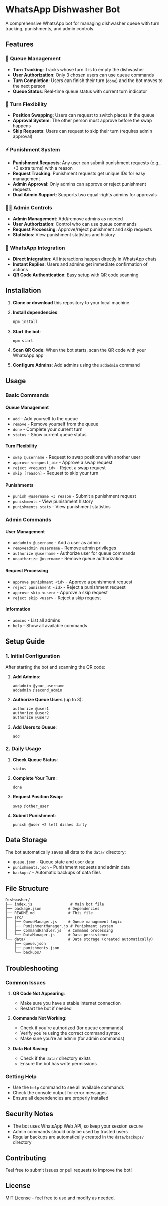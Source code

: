 # WhatsApp Dishwasher Bot

A comprehensive WhatsApp bot for managing dishwasher queue with turn tracking, punishments, and admin controls.

## Features

### 🎯 Queue Management
- **Turn Tracking**: Tracks whose turn it is to empty the dishwasher
- **User Authorization**: Only 3 chosen users can use queue commands
- **Turn Completion**: Users can finish their turn (`done`) and the bot moves to the next person
- **Queue Status**: Real-time queue status with current turn indicator

### 🔄 Turn Flexibility
- **Position Swapping**: Users can request to switch places in the queue
- **Approval System**: The other person must approve before the swap happens
- **Skip Requests**: Users can request to skip their turn (requires admin approval)

### ⚡ Punishment System
- **Punishment Requests**: Any user can submit punishment requests (e.g., +3 extra turns) with a reason
- **Request Tracking**: Punishment requests get unique IDs for easy management
- **Admin Approval**: Only admins can approve or reject punishment requests
- **Dual Admin Support**: Supports two equal-rights admins for approvals

### 👨‍💼 Admin Controls
- **Admin Management**: Add/remove admins as needed
- **User Authorization**: Control who can use queue commands
- **Request Processing**: Approve/reject punishment and skip requests
- **Statistics**: View punishment statistics and history

### 📱 WhatsApp Integration
- **Direct Integration**: All interactions happen directly in WhatsApp chats
- **Instant Replies**: Users and admins get immediate confirmation of actions
- **QR Code Authentication**: Easy setup with QR code scanning

## Installation

1. **Clone or download** this repository to your local machine

2. **Install dependencies**:
   ```bash
   npm install
   ```

3. **Start the bot**:
   ```bash
   npm start
   ```

4. **Scan QR Code**: When the bot starts, scan the QR code with your WhatsApp app

5. **Configure Admins**: Add admins using the `addadmin` command

## Usage

### Basic Commands

#### Queue Management
- `add` - Add yourself to the queue
- `remove` - Remove yourself from the queue  
- `done` - Complete your current turn
- `status` - Show current queue status

#### Turn Flexibility
- `swap @username` - Request to swap positions with another user
- `approve <request_id>` - Approve a swap request
- `reject <request_id>` - Reject a swap request
- `skip [reason]` - Request to skip your turn

#### Punishments
- `punish @username +3 reason` - Submit a punishment request
- `punishments` - View punishment history
- `punishments stats` - View punishment statistics

### Admin Commands

#### User Management
- `addadmin @username` - Add a user as admin
- `removeadmin @username` - Remove admin privileges
- `authorize @username` - Authorize user for queue commands
- `unauthorize @username` - Remove queue authorization

#### Request Processing
- `approve punishment <id>` - Approve a punishment request
- `reject punishment <id>` - Reject a punishment request
- `approve skip <user>` - Approve a skip request
- `reject skip <user>` - Reject a skip request

#### Information
- `admins` - List all admins
- `help` - Show all available commands

## Setup Guide

### 1. Initial Configuration

After starting the bot and scanning the QR code:

1. **Add Admins**:
   ```
   addadmin @your_username
   addadmin @second_admin
   ```

2. **Authorize Queue Users** (up to 3):
   ```
   authorize @user1
   authorize @user2
   authorize @user3
   ```

3. **Add Users to Queue**:
   ```
   add
   ```

### 2. Daily Usage

1. **Check Queue Status**:
   ```
   status
   ```

2. **Complete Your Turn**:
   ```
   done
   ```

3. **Request Position Swap**:
   ```
   swap @other_user
   ```

4. **Submit Punishment**:
   ```
   punish @user +2 left dishes dirty
   ```

## Data Storage

The bot automatically saves all data to the `data/` directory:
- `queue.json` - Queue state and user data
- `punishments.json` - Punishment requests and admin data
- `backups/` - Automatic backups of data files

## File Structure

```
Dishwasher/
├── index.js                 # Main bot file
├── package.json            # Dependencies
├── README.md               # This file
├── src/
│   ├── QueueManager.js     # Queue management logic
│   ├── PunishmentManager.js # Punishment system
│   ├── CommandHandler.js   # Command processing
│   └── DataManager.js      # Data persistence
└── data/                   # Data storage (created automatically)
    ├── queue.json
    ├── punishments.json
    └── backups/
```

## Troubleshooting

### Common Issues

1. **QR Code Not Appearing**:
   - Make sure you have a stable internet connection
   - Restart the bot if needed

2. **Commands Not Working**:
   - Check if you're authorized (for queue commands)
   - Verify you're using the correct command syntax
   - Make sure you're an admin (for admin commands)

3. **Data Not Saving**:
   - Check if the `data/` directory exists
   - Ensure the bot has write permissions

### Getting Help

- Use the `help` command to see all available commands
- Check the console output for error messages
- Ensure all dependencies are properly installed

## Security Notes

- The bot uses WhatsApp Web API, so keep your session secure
- Admin commands should only be used by trusted users
- Regular backups are automatically created in the `data/backups/` directory

## Contributing

Feel free to submit issues or pull requests to improve the bot!

## License

MIT License - feel free to use and modify as needed.
